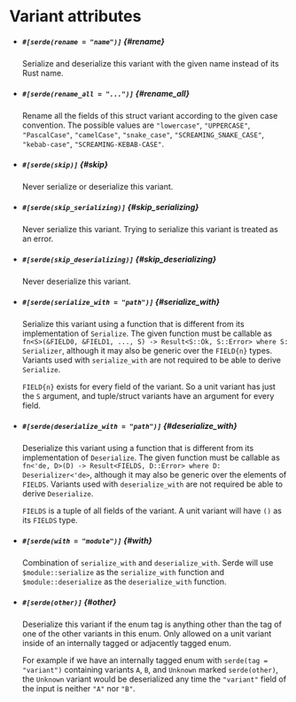 # Variant attributes

- ##### `#[serde(rename = "name")]` {#rename}

  Serialize and deserialize this variant with the given name instead of its Rust
  name.

- ##### `#[serde(rename_all = "...")]` {#rename_all}

  Rename all the fields of this struct variant according to the given case
  convention. The possible values are `"lowercase"`, `"UPPERCASE"`,
  `"PascalCase"`, `"camelCase"`, `"snake_case"`, `"SCREAMING_SNAKE_CASE"`,
  `"kebab-case"`, `"SCREAMING-KEBAB-CASE"`.

- ##### `#[serde(skip)]` {#skip}

  Never serialize or deserialize this variant.

- ##### `#[serde(skip_serializing)]` {#skip_serializing}

  Never serialize this variant. Trying to serialize this variant is treated as
  an error.

- ##### `#[serde(skip_deserializing)]` {#skip_deserializing}

  Never deserialize this variant.

- ##### `#[serde(serialize_with = "path")]` {#serialize_with}

  Serialize this variant using a function that is different from its
  implementation of `Serialize`. The given function must be callable as
  `fn<S>(&FIELD0, &FIELD1, ..., S) -> Result<S::Ok, S::Error> where S:
  Serializer`, although it may also be generic over the `FIELD{n}` types.
  Variants used with `serialize_with` are not required to be able to derive
  `Serialize`.

  `FIELD{n}` exists for every field of the variant. So a unit variant has just
  the `S` argument, and tuple/struct variants have an argument for every field.

- ##### `#[serde(deserialize_with = "path")]` {#deserialize_with}

  Deserialize this variant using a function that is different from its
  implementation of `Deserialize`. The given function must be callable as
  `fn<'de, D>(D) -> Result<FIELDS, D::Error> where D: Deserializer<'de>`,
  although it may also be generic over the elements of `FIELDS`. Variants used
  with `deserialize_with` are not required be able to derive `Deserialize`.

  `FIELDS` is a tuple of all fields of the variant. A unit variant will have
  `()` as its `FIELDS` type.

- ##### `#[serde(with = "module")]` {#with}

  Combination of `serialize_with` and `deserialize_with`. Serde will use
  `$module::serialize` as the `serialize_with` function and
  `$module::deserialize` as the `deserialize_with` function.

- ##### `#[serde(other)]` {#other}

  Deserialize this variant if the enum tag is anything other than the tag of one
  of the other variants in this enum. Only allowed on a unit variant inside of
  an internally tagged or adjacently tagged enum.

  For example if we have an internally tagged enum with `serde(tag = "variant")`
  containing variants `A`, `B`, and `Unknown` marked `serde(other)`, the
  `Unknown` variant would be deserialized any time the `"variant"` field of the
  input is neither `"A"` nor `"B"`.

